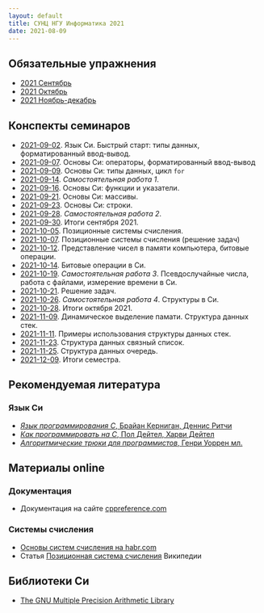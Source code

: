 ```yaml
---
layout: default
title: СУНЦ НГУ Информатика 2021
date: 2021-08-09
---
```


## Обязательные упражнения

* [2021 Сентябрь](monthly-assignment/2021-09.md)
* [2021 Октябрь](monthly-assignment/2021-10.md)
* [2021 Ноябрь-декабрь](monthly-assignment/2021-12.md)

## Конспекты семинаров

* [2021-09-02](seminars/2021-09-02/synopsis.md). Язык Си. Быстрый старт: типы данных, форматированный ввод-вывод.
* [2021-09-07](seminars/2021-09-07/synopsis.md). Основы Си: операторы, форматированный ввод-вывод
* [2021-09-09](seminars/2021-09-09/synopsis.md). Основы Си: типы данных, цикл `for`
* [2021-09-14](seminars/2021-09-14/synopsis.md). *Самостоятельная работа 1*.
* [2021-09-16](seminars/2021-09-16/synopsis.md). Основы Си: функции и указатели.
* [2021-09-21](seminars/2021-09-21/synopsis.md). Основы Си: массивы.
* [2021-09-23](seminars/2021-09-23/synopsis.md). Основы Си: строки.
* [2021-09-28](seminars/2021-09-28/synopsis.md). *Самостоятельная работа 2*.
* [2021-09-30](seminars/2021-09-30/synopsis.md). Итоги сентября 2021.
* [2021-10-05](seminars/2021-10-05/synopsis.md). Позиционные системы счисления.
* [2021-10-07](seminars/2021-10-07/synopsis.md). Позиционные системы счисления (решение задач)
* [2021-10-12](seminars/2021-10-12/synopsis.md). Представление чисел в памяти компьютера, битовые операции.
* [2021-10-14](seminars/2021-10-14/synopsis.md). Битовые операции в Си.
* [2021-10-19](seminars/2021-10-19/synopsis.md). *Самостоятельная работа 3*. Псевдослучайные числа, работа с файлами, измерение времени в Си.
* [2021-10-21](seminars/2021-10-21/synopsis.md). Решение задач.
* [2021-10-26](seminars/2021-10-26/synopsis.md). *Самостоятельная работа 4*. Структуры в Си.
* [2021-10-28](seminars/2021-10-28/synopsis.md). Итоги октября 2021.
* [2021-11-09](seminars/2021-11-09/synopsis.md). Динамическое выделение памати. Структура данных стек.
* [2021-11-11](seminars/2021-11-11/synopsis.md). Примеры использования структуры данных стек.
* [2021-11-23](seminars/2021-11-23/synopsis.md). Структура данных связный список.
* [2021-11-25](seminars/2021-11-25/synopsis.md). Структура данных очередь.
* [2021-12-09](seminars/2021-12-09/synopsis.md). Итоги семестра.

## Рекомендуемая литература

### Язык Си

* [*Язык программирования C*, Брайан Керниган, Деннис Ритчи](https://www.ozon.ru/product/yazyk-programmirovaniya-c-150133610/?gclid=Cj0KCQjw-NaJBhDsARIsAAja6dNAfrW8a8JG2ou2VjSoLr-mj-F1snU95v1XG56Pd4rPuig6JBoOnw4aAnU0EALw_wcB&sh=75HegSMH&utm_campaign=RF_Product_Shopping_Books_super&utm_medium=cpc&utm_source=google)
* [*Как программировать на С*, Пол Дейтел, Харви Дейтел](https://www.ozon.ru/product/algoritmicheskie-tryuki-dlya-programmistov-23968713/?sh=tqvOX1J2)
* [*Алгоритмические трюки для программистов*, Генри Уоррен мл.](https://www.ozon.ru/product/algoritmicheskie-tryuki-dlya-programmistov-23968713/?sh=MX45T21Q)


## Материалы online

### Документация

* Документация на сайте [cppreference.com](https://ru.cppreference.com/w/c)

### Системы счисления

* [Основы систем счисления на habr.com](https://habr.com/ru/post/124395/)
* Статья [Позиционная система счисления](https://ru.wikipedia.org/wiki/%D0%9F%D0%BE%D0%B7%D0%B8%D1%86%D0%B8%D0%BE%D0%BD%D0%BD%D0%B0%D1%8F_%D1%81%D0%B8%D1%81%D1%82%D0%B5%D0%BC%D0%B0_%D1%81%D1%87%D0%B8%D1%81%D0%BB%D0%B5%D0%BD%D0%B8%D1%8F) Википедии

## Библиотеки Си

* [The GNU Multiple Precision Arithmetic Library](https://gmplib.org)
